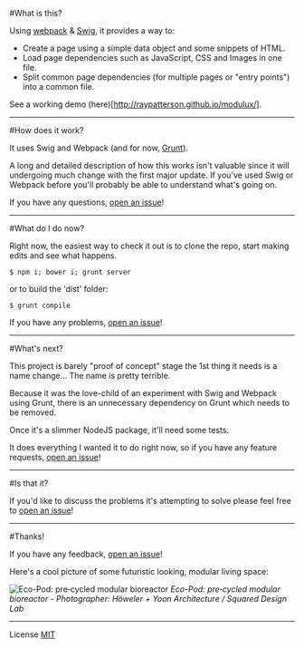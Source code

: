 #What is this?

Using [webpack](https://webpack.github.io/) & [Swig](https://paularmstrong.github.io/swig/), it provides a way to:

- Create a page using a simple data object and some snippets of HTML.
- Load page dependencies such as JavaScript, CSS and Images in one file.
- Split common page dependencies (for multiple pages or "entry points") into a common file.

See a working demo (here)[http://raypatterson.github.io/modulux/].

---

#How does it work?

It uses Swig and Webpack (and for now, [Grunt](http://gruntjs.com/)).

A long and detailed description of how this works isn't valuable since it will undergoing much change with the first major update. If you've used Swig or Webpack before you'll probably be able to understand what's going on. 

If you have any questions, [open an issue](https://github.com/RayPatterson/modulux/issues)!

---

#What do I do now?

Right now, the easiest way to check it out is to clone the repo, start making edits and see what happens.

`$ npm i; bower i; grunt server`

or to build the 'dist' folder:

`$ grunt compile`

If you have any problems, [open an issue](https://github.com/RayPatterson/modulux/issues)!

---

#What's next?

This project is barely "proof of concept" stage the 1st thing it needs is a name change... The name is pretty terrible.

Because it was the love-child of an experiment with Swig and Webpack using Grunt, there is an unnecessary dependency on Grunt which needs to be removed.

Once it's a slimmer NodeJS package, it'll need some tests.

It does everything I wanted it to do right now, so if you have any feature requests, [open an issue](https://github.com/RayPatterson/modulux/issues)!

---

#Is that it?

If you'd like to discuss the problems it's attempting to solve please feel free to [open an issue](https://github.com/RayPatterson/modulux/issues)!

---

#Thanks!

If you have any feedback, [open an issue](https://github.com/RayPatterson/modulux/issues)!

Here's a cool picture of some futuristic looking, modular living space:

![Eco-Pod: pre‐cycled modular bioreactor](http://www.archello.com/sites/default/files/imagecache/media_image/story/media/eco_pods_sky.jpg)
_Eco-Pod: pre‐cycled modular bioreactor - Photographer: Höweler + Yoon Architecture / Squared Design Lab_

---
License [MIT](https://raw.github.com/RayPatterson/breakpoint-bridge/master/LICENSE)
